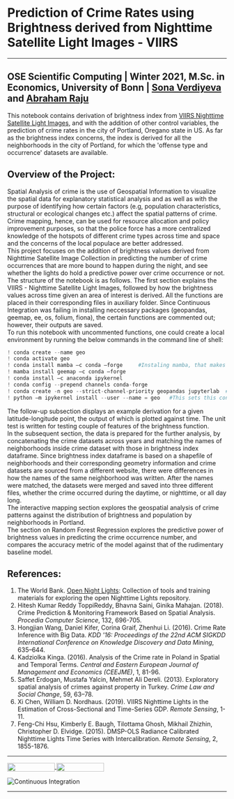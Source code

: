 # Prediction of Crime Rates using Brightness derived from Nighttime Satellite Light Images - VIIRS

---
OSE Scientific Computing | Winter 2021, M.Sc. in Economics, University of Bonn | [Sona Verdiyeva](https://github.com/s6soverd) and [Abraham Raju](https://github.com/Abraham-newbie)
---

This notebook contains derivation of brightness index from [VIIRS Nighttime Satellite Light Images](https://developers.google.com/earth-engine/datasets/catalog/NOAA_VIIRS_DNB_MONTHLY_V1_VCMSLCFG), and with the addition of other control variables, the prediction of crime rates in the city of Portland, Oregano state in US. As far as the brightness index concerns, the index is derived for all the neighborhoods in the city of Portland, for which the 'offense type and occurrence' datasets are available. 


## Overview of the Project:

Spatial Analysis of crime is the use of Geospatial Information to visualize the spatial data for explanatory statistical analysis and as well as with the purpose of identifying how certain factors (e.g, population characteristics, structural or ecological changes etc.) affect the spatial patterns of crime.  Crime mapping, hence, can be used for resource allocation and policy improvement purposes, so that the police force has a more centralized knowledge of the hotspots of different crime types across time and space and the concerns of the local populace are better addressed. <br>
This project focuses on the addition of brightness values derived from Nighttime Satellite Image Collection in predicting the number of crime occurrences that are more bound to happen during the night, and see whether the lights do hold a predictive power over crime occurrence or not. <br>
The structure of the notebook is as follows. The first section explains the VIIRS - Nighttime Satellite Light Images, followed by how the brightness values across time given an area of interest is derived. All the functions are placed in their corresponding files in auxiliary folder. Since Continuous Integration was failing in installing neccessary packages (geopandas, geemap, ee, os, folium, fiona), the certain functions are commented out; however, their outputs are saved. <br>
To run this notebook with uncommented functions, one could create a local environment by running the below commands in the command line of shell:
```python
! conda create --name geo
! conda activate geo
! conda install mamba –c conda –forge     #Instaling mamba, that makes the installation of ‘geemap’ package faster
! mamba install geemap –c conda –forge
! conda install –c anaconda ipykernel
! conda config --prepend channels conda-forge
! conda create -n geo --strict-channel-priority geopandas jupyterlab  #Installing geopandas on Windows
! python –m ipykernel install --user --name = geo   #This sets this conda environment on your jupyter notebook
```
The follow-up subsection displays an example derivation for a given latitude-longitude point, the output of which is plotted against time. The unit test is written for testing couple of features of the brightness function. <br>
In the subsequent section, the data is prepared for the further analysis, by concatenating the crime datasets across years and matching the names of neighborhoods inside crime dataset with those in brightness index dataframe. Since brightness index dataframe is based on a shapefile of neighborhoods and their corresponding geometry information and crime datasets are sourced from a different website, there were differences in how the names of the same neighborhood was written. After the names were matched, the datasets were merged and saved into three different files, whether the crime occurred during the daytime, or nighttime, or all day long. <br>
The interactive mapping section explores the geospatial analysis of crime patterns against the distribution of brightness and population by neighborhoods in Portland. <br>
The section on Random Forest Regression explores the predictive power of brightness values in predicting the crime occurrence number, and compares the accuracy metric of the model against that of the rudimentary baseline model.



## References:

1. The World Bank. [Open Night Lights](https://github.com/worldbank/OpenNightLights): Collection of tools and training materials for exploring the open Nighttime Lights repository. <br>
2. Hitesh Kumar Reddy ToppiReddy, Bhavna Saini, Ginika Mahajan. (2018). Crime Prediction & Monitoring Framework Based on Spatial Analysis. *Procedia Computer Science*, 132, 696-705. <br>
3. Hongjian Wang, Daniel Kifer, Corina Graif, Zhenhui Li. (2016). Crime Rate Inference with Big Data. *KDD '16: Proceedings of the 22nd ACM SIGKDD International Conference on Knowledge Discovery and Data Mining*,  635–644. <br>
4. Kadziolka Kinga. (2016). Analysis of the Crime rate in Poland in Spatial and Temporal Terms. *Central and Eastern European Journal of Management and Economics (CEEJME)*, 1, 81-96. <br>
5. Saffet Erdogan, Mustafa Yalcin, Mehmet Ali Dereli. (2013). Exploratory spatial analysis of crimes against property in Turkey. *Crime Law and Social Change*, 59, 63–78. <br>
6. Xi Chen, William D. Nordhaus. (2019). VIIRS Nighttime Lights in the Estimation of Cross-Sectional and Time-Series GDP. *Remote Sensing*, 1-11. <br>
7. Feng-Chi Hsu, Kimberly E. Baugh, Tilottama Ghosh, Mikhail Zhizhin, Christopher D. Elvidge. (2015). DMSP-OLS Radiance Calibrated Nighttime Lights Time Series with Intercalibration. *Remote Sensing*, 2, 1855-1876.


---
<a href="https://nbviewer.jupyter.org/github/OpenSourceEconomics/ose-scientific-computing-course-space_farers/blob/master/project_sv_environment.ipynb"
   target="_parent">
   <img align="center"
  src="https://raw.githubusercontent.com/jupyter/design/master/logos/Badges/nbviewer_badge.png"
      width="109" height="20">
</a>
<a href="https://mybinder.org/v2/gh/OpenSourceEconomics/ose-scientific-computing-course-space_farers/master?filepath=project_sv_environment.ipynb"
    target="_parent">
    <img align="center"
       src="https://mybinder.org/badge_logo.svg"
       width="109" height="20">
</a>


![Continuous Integration](https://github.com/OpenSourceEconomics/ose-scientific-computing-course-space_farers/workflows/Continuous%20Integration/badge.svg)

---





